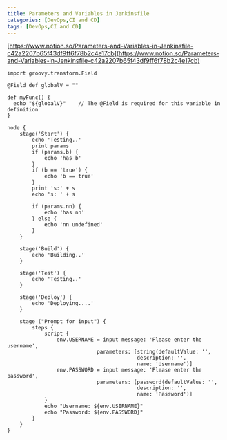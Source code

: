 ```yaml
---
title: Parameters and Variables in Jenkinsfile
categories: [DevOps,CI and CD]
tags: [DevOps,CI and CD]
---
```


[https://www.notion.so/Parameters-and-Variables-in-Jenkinsfile-c42a2207b65f43df9ff6f78b2c4e17cb](https://www.notion.so/Parameters-and-Variables-in-Jenkinsfile-c42a2207b65f43df9ff6f78b2c4e17cb)


```shell
import groovy.transform.Field

@Field def globalV = ""

def myFunc() {
  echo "${globalV}"    // The @Field is required for this variable in definition
}

node {
	stage('Start') {
		echo 'Testing..'
		print params
		if (params.b) {
			echo 'has b'
		}
		if (b == 'true') {
			echo 'b == true'
		}
		print 's:' + s
		echo 's: ' + s
      
		if (params.nn) {
			echo 'has nn'
		} else {
			echo 'nn undefined'
		}
	}

	stage('Build') {
		echo 'Building..'
	}

	stage('Test') {
		echo 'Testing..'
	}

	stage('Deploy') {
		echo 'Deploying....'
	}

	stage ("Prompt for input") {
		steps {
			script {
				env.USERNAME = input message: 'Please enter the username',
                             parameters: [string(defaultValue: '',
                                          description: '',
                                          name: 'Username')]
				env.PASSWORD = input message: 'Please enter the password',
                             parameters: [password(defaultValue: '',
                                          description: '',
                                          name: 'Password')]
			}
			echo "Username: ${env.USERNAME}"
			echo "Password: ${env.PASSWORD}"
		}
	}
}
```

